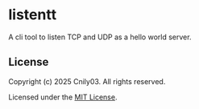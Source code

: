 # listentt

A cli tool to listen TCP and UDP as a hello world server.

## License

Copyright (c) 2025 Cnily03. All rights reserved.

Licensed under the [MIT License](LICENSE).

